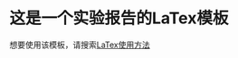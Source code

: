 # 这是一个实验报告的LaTex模板
想要使用该模板，请搜索[LaTex使用方法](https://www.baidu.com/s?wd=LaTex%E4%BD%BF%E7%94%A8%E6%96%B9%E6%B3%95)